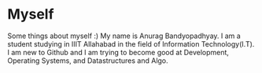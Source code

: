 # Myself
Some things about myself :)
My name is Anurag Bandyopadhyay. I am a student studying in IIIT Allahabad in the field of Information Technology(I.T). I am new to Github and I am trying to become good at Development, Operating Systems, and Datastructures and Algo.
